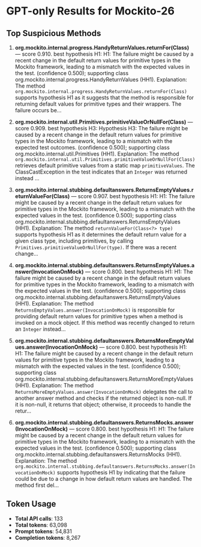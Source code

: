 # GPT-only Results for Mockito-26

## Top Suspicious Methods

1. **org.mockito.internal.progress.HandyReturnValues.returnFor(Class)** — score 0.910. best hypothesis H1: H1: The failure might be caused by a recent change in the default return values for primitive types in the Mockito framework, leading to a mismatch with the expected values in the test. (confidence 0.500); supporting class org.mockito.internal.progress.HandyReturnValues (HH1).
    Explanation: The method `org.mockito.internal.progress.HandyReturnValues.returnFor(Class)` supports hypothesis H1 as it suggests that the method is responsible for returning default values for primitive types and their wrappers. The failure occurs be...

2. **org.mockito.internal.util.Primitives.primitiveValueOrNullFor(Class)** — score 0.909. best hypothesis H3: Hypothesis H3: The failure might be caused by a recent change in the default return values for primitive types in the Mockito framework, leading to a mismatch with the expected test outcomes. (confidence 0.500); supporting class org.mockito.internal.util.Primitives (HH1).
    Explanation: The method `org.mockito.internal.util.Primitives.primitiveValueOrNullFor(Class)` retrieves default primitive values from a static map `primitiveValues`. The ClassCastException in the test indicates that an `Integer` was returned instead ...

3. **org.mockito.internal.stubbing.defaultanswers.ReturnsEmptyValues.returnValueFor(Class)** — score 0.907. best hypothesis H1: H1: The failure might be caused by a recent change in the default return values for primitive types in the Mockito framework, leading to a mismatch with the expected values in the test. (confidence 0.500); supporting class org.mockito.internal.stubbing.defaultanswers.ReturnsEmptyValues (HH1).
    Explanation: The method `returnValueFor(Class<?> type)` supports hypothesis H1 as it determines the default return value for a given class type, including primitives, by calling `Primitives.primitiveValueOrNullFor(type)`. If there was a recent change...

4. **org.mockito.internal.stubbing.defaultanswers.ReturnsEmptyValues.answer(InvocationOnMock)** — score 0.800. best hypothesis H1: H1: The failure might be caused by a recent change in the default return values for primitive types in the Mockito framework, leading to a mismatch with the expected values in the test. (confidence 0.500); supporting class org.mockito.internal.stubbing.defaultanswers.ReturnsEmptyValues (HH1).
    Explanation: The method `ReturnsEmptyValues.answer(InvocationOnMock)` is responsible for providing default return values for primitive types when a method is invoked on a mock object. If this method was recently changed to return an `Integer` instead...

5. **org.mockito.internal.stubbing.defaultanswers.ReturnsMoreEmptyValues.answer(InvocationOnMock)** — score 0.800. best hypothesis H1: H1: The failure might be caused by a recent change in the default return values for primitive types in the Mockito framework, leading to a mismatch with the expected values in the test. (confidence 0.500); supporting class org.mockito.internal.stubbing.defaultanswers.ReturnsMoreEmptyValues (HH1).
    Explanation: The method `ReturnsMoreEmptyValues.answer(InvocationOnMock)` delegates the call to another answer method and checks if the returned object is non-null. If it is non-null, it returns that object; otherwise, it proceeds to handle the retur...

6. **org.mockito.internal.stubbing.defaultanswers.ReturnsMocks.answer(InvocationOnMock)** — score 0.800. best hypothesis H1: H1: The failure might be caused by a recent change in the default return values for primitive types in the Mockito framework, leading to a mismatch with the expected values in the test. (confidence 0.500); supporting class org.mockito.internal.stubbing.defaultanswers.ReturnsMocks (HH1).
    Explanation: The method `org.mockito.internal.stubbing.defaultanswers.ReturnsMocks.answer(InvocationOnMock)` supports hypothesis H1 by indicating that the failure could be due to a change in how default return values are handled. The method first del...


## Token Usage

- **Total API calls**: 133
- **Total tokens**: 63,098
- **Prompt tokens**: 54,831
- **Completion tokens**: 8,267
